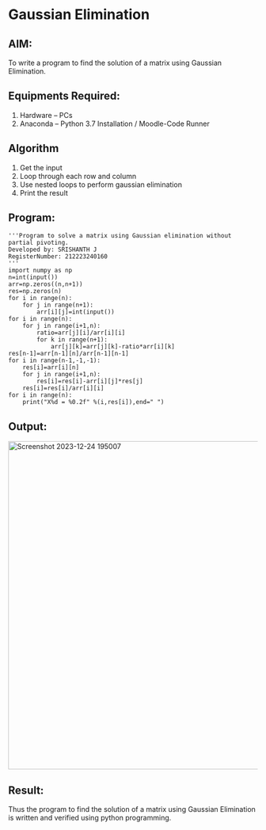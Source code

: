 # Gaussian Elimination

## AIM:
To write a program to find the solution of a matrix using Gaussian Elimination.

## Equipments Required:
1. Hardware – PCs
2. Anaconda – Python 3.7 Installation / Moodle-Code Runner

## Algorithm
1. Get the input
2. Loop through each row and column
3. Use nested loops to perform gaussian elimination
4. Print the result

## Program:
```
'''Program to solve a matrix using Gaussian elimination without partial pivoting.
Developed by: SRISHANTH J
RegisterNumber: 212223240160
'''
import numpy as np
n=int(input())
arr=np.zeros((n,n+1))
res=np.zeros(n)
for i in range(n):
    for j in range(n+1):
        arr[i][j]=int(input())
for i in range(n):
    for j in range(i+1,n): 
        ratio=arr[j][i]/arr[i][i]
        for k in range(n+1):
            arr[j][k]=arr[j][k]-ratio*arr[i][k]
res[n-1]=arr[n-1][n]/arr[n-1][n-1]
for i in range(n-1,-1,-1):
    res[i]=arr[i][n]
    for j in range(i+1,n):
        res[i]=res[i]-arr[i][j]*res[j]
    res[i]=res[i]/arr[i][i]
for i in range(n):
    print("X%d = %0.2f" %(i,res[i]),end=" ")

```

## Output:
<img width="663" alt="Screenshot 2023-12-24 195007" src="https://github.com/srishanth2006/Gaussian/assets/150319470/05b1ec50-7893-4cd7-a55c-d652e7535072">

## Result:
Thus the program to find the solution of a matrix using Gaussian Elimination is written and verified using python programming.

